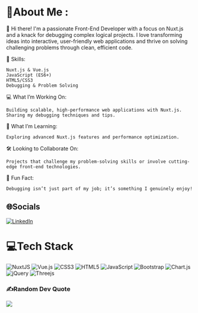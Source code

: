 # 💫About Me :
👋 Hi there! I'm a passionate Front-End Developer with a focus on Nuxt.js and a knack for debugging complex logical projects. I love transforming ideas into interactive, user-friendly web applications and thrive on solving challenging problems through clean, efficient code.

🔧 Skills:

    Nuxt.js & Vue.js
    JavaScript (ES6+)
    HTML5/CSS3
    Debugging & Problem Solving

💻 What I’m Working On:

    Building scalable, high-performance web applications with Nuxt.js.
    Sharing my debugging techniques and tips.

🚀 What I’m Learning:

    Exploring advanced Nuxt.js features and performance optimization.

🛠️ Looking to Collaborate On:

    Projects that challenge my problem-solving skills or involve cutting-edge front-end technologies.

🌱 Fun Fact:

    Debugging isn’t just part of my job; it’s something I genuinely enjoy!

## 🌐Socials
[![LinkedIn](https://img.shields.io/badge/LinkedIn-%230077B5.svg?logo=linkedin&logoColor=white)](https://www.linkedin.com/in/kiarash-mankouei-80852926a) 

# 💻Tech Stack
![NuxtJS](https://img.shields.io/badge/Nuxt-black?style=flat&logo=nuxt.js&logoColor=white) ![Vue.js](https://img.shields.io/badge/vuejs-%2335495e.svg?style=flat&logo=vuedotjs&logoColor=%234FC08D) ![CSS3](https://img.shields.io/badge/css3-%231572B6.svg?style=flat&logo=css3&logoColor=white) ![HTML5](https://img.shields.io/badge/html5-%23E34F26.svg?style=flat&logo=html5&logoColor=white) ![JavaScript](https://img.shields.io/badge/javascript-%23323330.svg?style=flat&logo=javascript&logoColor=%23F7DF1E) ![Bootstrap](https://img.shields.io/badge/bootstrap-%23563D7C.svg?style=flat&logo=bootstrap&logoColor=white) ![Chart.js](https://img.shields.io/badge/chart.js-F5788D.svg?style=flat&logo=chart.js&logoColor=white) ![jQuery](https://img.shields.io/badge/jquery-%230769AD.svg?style=flat&logo=jquery&logoColor=white)  ![Threejs](https://img.shields.io/badge/threejs-black?style=flat&logo=three.js&logoColor=white) 

<!-- # 📊GitHub Stats :
![](https://github-readme-stats.vercel.app/api?username=kiarashmankouei&theme=vue-dark&hide_border=false&include_all_commits=false&count_private=false)<br/>
![](https://github-readme-streak-stats.herokuapp.com/?user=kiarashmankouei&theme=vue-dark&hide_border=false)<br/>
![](https://github-readme-stats.vercel.app/api/top-langs/?username=kiarashmankouei&theme=vue-dark&hide_border=false&include_all_commits=false&count_private=false&layout=compact) -->

### ✍️Random Dev Quote
![](https://quotes-github-readme.vercel.app/api?type=horizontal&theme=radical)
